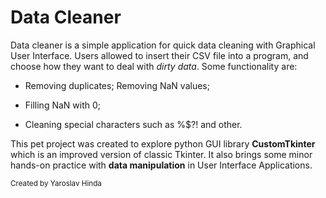 # Data Cleaner
Data cleaner is a simple application for quick data cleaning with Graphical User Interface.
Users allowed to insert their CSV file into a program, and choose how they want to deal with _dirty data_.
Some functionality are: 

- Removing duplicates; Removing NaN values; 

- Filling NaN with 0; 

- Cleaning special characters such as %$?! and other.


This pet project was created to explore python GUI library **CustomTkinter** which is an improved version of classic Tkinter.
It also brings some minor hands-on practice with **data manipulation** in User Interface Applications.

<sub> Created by Yaroslav Hinda </sub>
